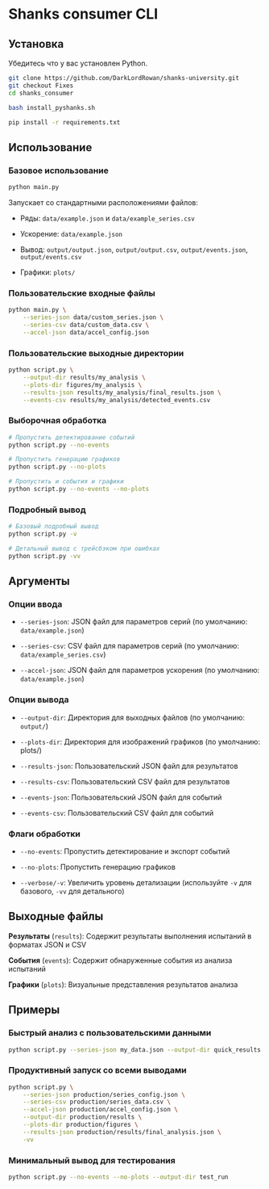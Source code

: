 # Shanks consumer CLI

## Установка

Убедитесь что у вас установлен Python.

```bash
git clone https://github.com/DarkLordRowan/shanks-university.git
git checkout Fixes
cd shanks_consumer

bash install_pyshanks.sh

pip install -r requirements.txt
```

## Использование

### Базовое использование

```bash
python main.py
```

Запускает со стандартными расположениями файлов:

* Ряды: `data/example.json` и `data/example_series.csv`

* Ускорение: `data/example.json`

* Вывод: `output/output.json`, `output/output.csv`, `output/events.json`, `output/events.csv`

* Графики: `plots/`

### Пользовательские входные файлы

```bash
python main.py \
    --series-json data/custom_series.json \
    --series-csv data/custom_data.csv \
    --accel-json data/accel_config.json
```

### Пользовательские выходные директории

```bash
python script.py \
    --output-dir results/my_analysis \
    --plots-dir figures/my_analysis \
    --results-json results/my_analysis/final_results.json \
    --events-csv results/my_analysis/detected_events.csv
```

### Выборочная обработка

```bash
# Пропустить детектирование событий
python script.py --no-events

# Пропустить генерацию графиков
python script.py --no-plots

# Пропустить и события и графики
python script.py --no-events --no-plots
```

### Подробный вывод

```bash
# Базовый подробный вывод
python script.py -v

# Детальный вывод с трейсбэком при ошибках
python script.py -vv
```

## Аргументы

### Опции ввода

* `--series-json`: JSON файл для параметров серий (по умолчанию: `data/example.json`)

* `--series-csv`: CSV файл для параметров серий (по умолчанию: `data/example_series.csv`)

* `--accel-json`: JSON файл для параметров ускорения (по умолчанию: `data/example.json`)

### Опции вывода

* `--output-dir`: Директория для выходных файлов (по умолчанию: `output/`)

* `--plots-dir`: Директория для изображений графиков (по умолчанию: plots/)

* `--results-json`: Пользовательский JSON файл для результатов

* `--results-csv`: Пользовательский CSV файл для результатов

* `--events-json`: Пользовательский JSON файл для событий

* `--events-csv`: Пользовательский CSV файл для событий

### Флаги обработки

* `--no-events`: Пропустить детектирование и экспорт событий

* `--no-plots`: Пропустить генерацию графиков

* `--verbose/-v`: Увеличить уровень детализации (используйте `-v` для базового, `-vv` для детального)

## Выходные файлы

**Результаты** (`results`): Содержит результаты выполнения испытаний в форматах JSON и CSV

**События** (`events`): Содержит обнаруженные события из анализа испытаний

**Графики** (`plots`): Визуальные представления результатов анализа

## Примеры

### Быстрый анализ с пользовательскими данными

```bash
python script.py --series-json my_data.json --output-dir quick_results -v
```

### Продуктивный запуск со всеми выводами

```bash
python script.py \
    --series-json production/series_config.json \
    --series-csv production/series_data.csv \
    --accel-json production/accel_config.json \
    --output-dir production/results \
    --plots-dir production/figures \
    --results-json production/results/final_analysis.json \
    -vv
```

### Минимальный вывод для тестирования

```bash
python script.py --no-events --no-plots --output-dir test_run
```
